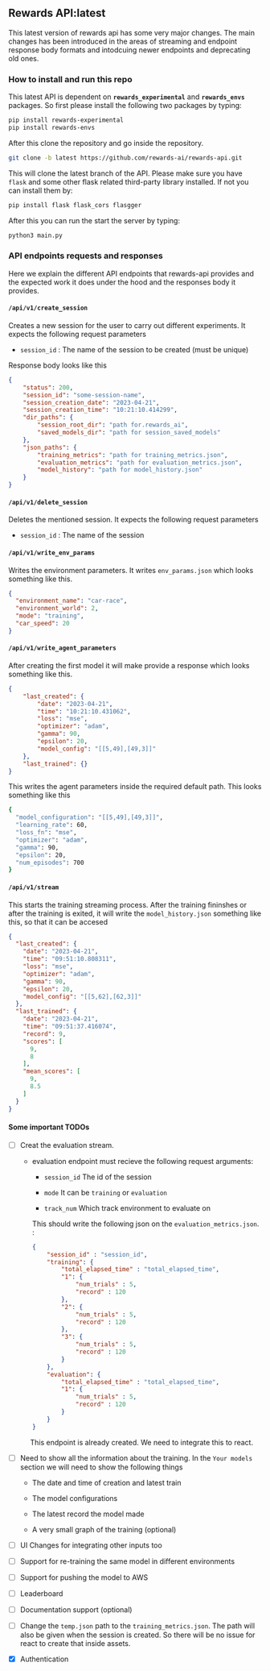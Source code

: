 ## **Rewards API:latest**

This latest version of rewards api has some very major changes. The main changes has been introduced in the areas of streaming and endpoint response body formats and intodcuing newer endpoints and deprecating old ones. 



### **How to install and run this repo**

This latest API is dependent on **`rewards_experimental`** and **`rewards_envs`** packages. So first please install the following two packages by typing: 

```bash
pip install rewards-experimental
pip install rewards-envs
```

After this clone the repository and go inside the repository.

```bash
git clone -b latest https://github.com/rewards-ai/rewards-api.git
```

This will clone the latest branch of the API. Please make sure you have `flask` and some other flask related third-party library installed. If not you can install them by: 

```bash
pip install flask flask_cors flasgger
```

After this you can run the start the server by typing:

```bash
python3 main.py
```

### **API endpoints requests and responses**

Here we explain the different API endpoints that rewards-api provides and the expected work it does under the hood and the responses body it provides. 

#### **`/api/v1/create_session`**

Creates a new session for the user to carry out different experiments. It expects the following request parameters

- `session_id` : The name of the session to be created (must be unique)

Response body looks like this

```json
{
    "status": 200,
    "session_id": "some-session-name",
    "session_creation_date": "2023-04-21",
    "session_creation_time": "10:21:10.414299",
    "dir_paths": {
        "session_root_dir": "path for.rewards_ai",
        "saved_models_dir": "path for session_saved_models"
    },
    "json_paths": {
        "training_metrics": "path for training_metrics.json",
        "evaluation_metrics": "path for evaluation_metrics.json",
        "model_history": "path for model_history.json"
    }
}
```

#### **`/api/v1/delete_session`**

Deletes the mentioned session. It expects the following request parameters 

- `session_id` : The name of the session 

#### **`/api/v1/write_env_params`**

Writes the environment parameters. It writes `env_params.json` which looks something like this. 

```json
{
  "environment_name": "car-race",
  "environment_world": 2,
  "mode": "training",
  "car_speed": 20
}
```

#### **`/api/v1/write_agent_parameters`**

After creating the first model it will make provide a response which looks something like this. 

```json
{
    "last_created": {
        "date": "2023-04-21",
        "time": "10:21:10.431062",
        "loss": "mse",
        "optimizer": "adam",
        "gamma": 90,
        "epsilon": 20,
        "model_config": "[[5,49],[49,3]]"
    },
    "last_trained": {}
}
```

This writes the agent parameters inside the required default path. This looks something like this

```bash
{
  "model_configuration": "[[5,49],[49,3]]",
  "learning_rate": 60,
  "loss_fn": "mse",
  "optimizer": "adam",
  "gamma": 90,
  "epsilon": 20,
  "num_episodes": 700
}

```

#### **`/api/v1/stream`**

This starts the training streaming process. After the training fininshes or after the training is exited, it will write the `model_history.json` something like this, so that it can be accesed

```json
{
  "last_created": {
    "date": "2023-04-21",
    "time": "09:51:10.808311",
    "loss": "mse",
    "optimizer": "adam",
    "gamma": 90,
    "epsilon": 20,
    "model_config": "[[5,62],[62,3]]"
  },
  "last_trained": {
    "date": "2023-04-21",
    "time": "09:51:37.416074",
    "record": 9,
    "scores": [
      9,
      8
    ],
    "mean_scores": [
      9,
      8.5
    ]
  }
}

```

#### **Some important TODOs**

- [ ] Creat the evaluation stream.
  
  - evaluation endpoint must recieve the following request arguments:
    
    - `session_id` The id of the session 
    
    - `mode` It can be `training` or `evaluation`
    
    - `track_num` Which track environment to evaluate on 
    
    This should write the following json on the `evaluation_metrics.json`. :
    
    ```json
    {
        "session_id" : "session_id",
        "training": { 
            "total_elapsed_time" : "total_elapsed_time", 
            "1": {
                "num_trials" : 5, 
                "record" : 120
            }, 
            "2": {
                "num_trials" : 5, 
                "record" : 120
            }, 
            "3": {
                "num_trials" : 5, 
                "record" : 120
            }
        }, 
        "evaluation": {
            "total_elapsed_time" : "total_elapsed_time", 
            "1": {
                "num_trials" : 5, 
                "record" : 120
            } 
        } 
    }
    ```

           This endpoint is already created. We need to integrate this to react. 



- [ ] Need to show all the information about the training. In the `Your models` section we will need to show the following things
  
  - The date and time of creation and latest train
  
  - The model configurations 
  
  - The latest record the model made
  
  - A very small graph of the training (optional)

- [ ] UI Changes for integrating other inputs too 

- [ ] Support for re-training the same model in different environments 

- [ ] Support for pushing the model to AWS 

- [ ] Leaderboard 

- [ ] Documentation support (optional)

- [ ] Change the `temp.json` path to the `training_metrics.json`. The path will also be given when the session is created. So there will be no issue for react to create that inside assets. 

- [x] Authentication
